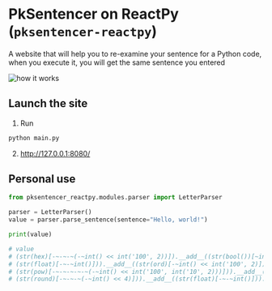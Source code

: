 # PkSentencer on ReactPy (`pksentencer-reactpy`)
A website that will help you to re-examine your sentence for a Python code, when you execute it, you will get the same sentence you entered

![how it works](https://i.imgur.com/hlOsSfx.gif)

## Launch the site
1) Run
```bash
python main.py
```
2) http://127.0.0.1:8080/

## Personal use
```python
from pksentencer_reactpy.modules.parser import LetterParser

parser = LetterParser()
value = parser.parse_sentence(sentence="Hello, world!")

print(value)

# value
# (str(hex)[-~-~-~(-~int() << int('100', 2))]).__add__((str(bool())[~int()])).__add__((str(float)[-~-~int()])).__add__(
# (str(float)[-~-~int()])).__add__((str(ord)[-~int() << int('100', 2)])).__add__((str(bytes)[-~-~(-~int() << 2)])).__add__(
# (str(pow)[-~-~-~-~-~(-~int() << int('100', int('10', 2)))])).__add__((str(ord)[-~int() << int('100', 2)])).__add__(
# (str(round)[-~-~-~(-~int() << 4)])).__add__((str(float)[-~-~int()])).__add__((str(dict)[~-~-~-~-~-~int()]))
```
